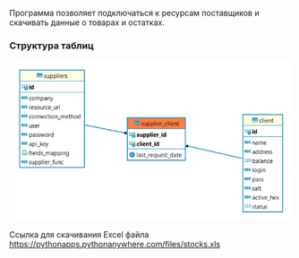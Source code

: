 Программа позволяет подключаться к ресурсам поставщиков
и скачивать данные о товарах и остатках.

### **Структура таблиц**

![](db_scheme.jpg)



Ссылка для скачивания Excel файла
https://pythonapps.pythonanywhere.com/files/stocks.xls
